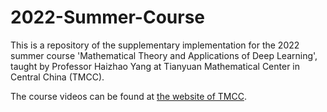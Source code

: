 # 2022-Summer-Course
This is a repository of the supplementary implementation for the 2022 summer course 'Mathematical Theory and Applications of Deep Learning', taught by Professor Haizhao Yang at Tianyuan Mathematical Center in Central China (TMCC).

The course videos can be found at [the website of TMCC](https://tmcc.whu.edu.cn/info/1262/2052.htm).
